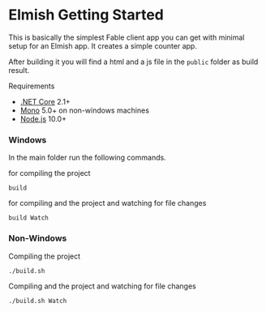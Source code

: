 # Elmish Getting Started

This is basically the simplest Fable client app you can get with minimal setup for an Elmish app. It creates a simple counter app.

After building it you will find a html and a js file in the `public` folder as build result.

Requirements

 - [.NET Core](https://www.microsoft.com/net/download) 2.1+
 - [Mono](https://www.mono-project.com/download/stable/) 5.0+ on non-windows machines
 - [Node.js](https://nodejs.org/en/) 10.0+ 

### Windows
In the main folder run the following commands.

for compiling the project
```
build
```
for compiling and the project and watching for file changes
```
build Watch
```

### Non-Windows
Compiling the project
```
./build.sh 
```
Compiling and the project and watching for file changes
```
./build.sh Watch
```
